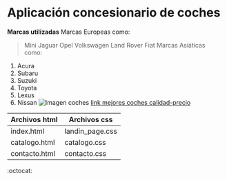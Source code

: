 # Aplicación concesionario de coches
**Marcas utilizadas**
Marcas Europeas como:
> Mini
> Jaguar
> Opel
> Volkswagen
> Land Rover
> Fiat
Marcas Asiáticas como:
1. Acura
2. Subaru
3. Suzuki
4. Toyota
5. Lexus
6. Nissan
![Imagen coches](https://todorenting.es/wp-content/uploads/2023/02/mm.png)
[link mejores coches calidad-precio](https://www.coches.net/noticias/mejores-coches-calidad-precio)

|Archivos html | Archivos css   |
|--------------|----------------|
|index.html    | landin_page.css|
|catalogo.html | catalogo.css   |
|contacto.html | contacto.css   |

:octocat: 
